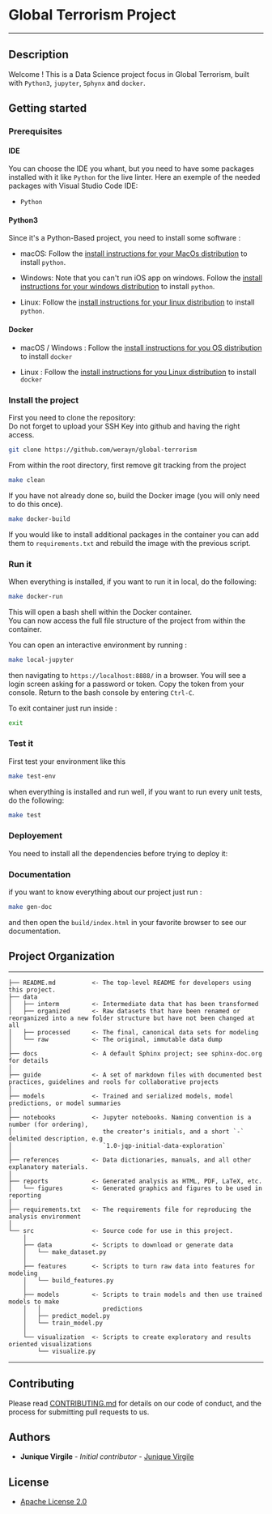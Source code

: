# Global Terrorism Project
---

## Description

Welcome !
This is a Data Science project focus in Global Terrorism, built with `Python3`, `jupyter`, `Sphynx` and `docker`.

## Getting started

### Prerequisites

#### IDE

You can choose the IDE you whant, but you need to have some packages installed with it like `Python` for the live linter.
Here an exemple of the needed packages with Visual Studio Code IDE:

- `Python`

#### Python3

Since it's a Python-Based project, you need to install some software :

- macOS:
  Follow the [install instructions for your MacOs distribution](https://python/mac) to install `python`.

- Windows:
  Note that you can't run iOS app on windows.
  Follow the [install instructions for your windows distribution](https://python/windows) to install `python`.

- Linux:
  Follow the [install instructions for your linux distribution](https://python/linux) to install `python`.

#### Docker

- macOS / Windows :
    Follow the [install instructions for you OS distribution](https://docs.docker.com/docker-for-windows/install/) to install `docker`

- Linux :
    Follow the [install instructions for you Linux distribution](https://docs.docker.com/install/linux/docker-ce/ubuntu/) to install `docker`

### Install the project

First you need to clone the repository:  
Do not forget to upload your SSH Key into github and having the right access.

```bash
git clone https://github.com/werayn/global-terrorism
```

From within the root directory, first remove git tracking from the project

```bash
make clean
```

If you have not already done so, build the Docker image (you will only need to do this once).

```bash
make docker-build
```

If you would like to install additional packages in the container you can add them to `requirements.txt` and rebuild the image with the previous script.

### Run it

When everything is installed, if you want to run it in local, do the following:

```bash
make docker-run
```

This will open a bash shell within the Docker container.  
You can now access the full file structure of the project from within the container.

You can open an interactive environment by running :

```bash
make local-jupyter
```

then navigating to `https://localhost:8888/` in a browser.
You will see a login screen asking for a password or token.
Copy the token from your console.
Return to the bash console by entering `Ctrl-C`.

To exit container just run inside :

```bash
exit
```

### Test it

First test your environment like this

```bash
make test-env
```

when everything is installed and run well, if you want to run every unit tests, do the following:

```bash
make test
```

### Deployement

You need to install all the dependencies before trying to deploy it:

### Documentation

if you want to know everything about our project just run :

```bash
make gen-doc
```

and then open the `build/index.html` in your favorite browser to see our documentation.

## Project Organization
------------
    ├── README.md          <- The top-level README for developers using this project.
    ├── data
    │   ├── interm         <- Intermediate data that has been transformed
    │   ├── organized      <- Raw datasets that have been renamed or reorganized into a new folder structure but have not been changed at all      
    │   ├── processed      <- The final, canonical data sets for modeling
    │   └── raw            <- The original, immutable data dump
    │
    ├── docs               <- A default Sphinx project; see sphinx-doc.org for details
    │
    ├── guide              <- A set of markdown files with documented best practices, guidelines and rools for collaborative projects
    │
    ├── models             <- Trained and serialized models, model predictions, or model summaries
    │
    ├── notebooks          <- Jupyter notebooks. Naming convention is a number (for ordering),
    │                         the creator's initials, and a short `-` delimited description, e.g
    │                         `1.0-jqp-initial-data-exploration`
    │
    ├── references         <- Data dictionaries, manuals, and all other explanatory materials.
    │
    ├── reports            <- Generated analysis as HTML, PDF, LaTeX, etc.
    │   └── figures        <- Generated graphics and figures to be used in reporting
    │
    ├── requirements.txt   <- The requirements file for reproducing the analysis environment
    │
    └── src                <- Source code for use in this project.
        │
        ├── data           <- Scripts to download or generate data
        │   └── make_dataset.py
        │
        ├── features       <- Scripts to turn raw data into features for modeling
        │   └── build_features.py
        │
        ├── models         <- Scripts to train models and then use trained models to make
        │   │                 predictions
        │   ├── predict_model.py
        │   └── train_model.py
        │
        └── visualization  <- Scripts to create exploratory and results oriented visualizations
            └── visualize.py
--------

## Contributing

Please read [CONTRIBUTING.md](CONTRIBUTING.md) for details on our code of conduct, and the process for submitting pull requests to us.

## Authors

* **Junique Virgile** - *Initial contributor* - [Junique Virgile](https://github.com/werayn)

## License

- [Apache License 2.0](https://www.apache.org/licenses/LICENSE-2.0)
